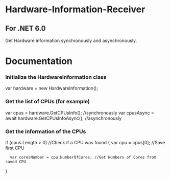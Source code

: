 # Hardware-Information-Receiver
## For .NET 6.0
Get Hardware information synchronously and asynchronously.

# Documentation

### Initialize the HardwareInformation class

var hardware = new HardwareInformation();

### Get the list of CPUs (for example)

var cpus = hardware.GetCPUsInfo(); //synchronously
var cpusAsync = await hardware.GetCPUsInfoAsync(); //asynchronously

### Get the information of the CPUs

if (cpus.Length > 0) //Check if a CPU was found
  {
      var cpu = cpus[0]; //Save first CPU
      
      var coresNumber = cpu.NumberOfCores; //Get Numbers of Cores from saved CPU
  }
